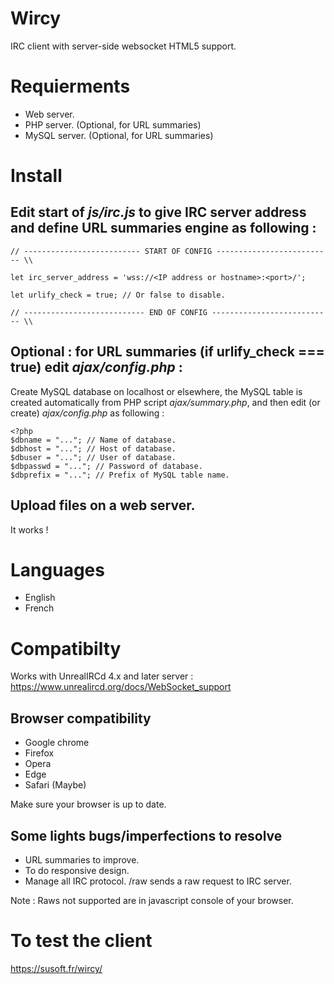 # Wircy
IRC client with server-side websocket HTML5 support.

# Requierments
- Web server.
- PHP server. (Optional, for URL summaries)
- MySQL server. (Optional, for URL summaries)

# Install

## Edit start of *js/irc.js* to give IRC server address and define URL summaries engine as following :

```
// -------------------------- START OF CONFIG -------------------------- \\

let irc_server_address = 'wss://<IP address or hostname>:<port>/';

let urlify_check = true; // Or false to disable.

// --------------------------- END OF CONFIG --------------------------- \\
```

## Optional : for URL summaries (if urlify_check === true) edit *ajax/config.php* :

Create MySQL database on localhost or elsewhere, the MySQL table is created automatically from PHP script *ajax/summary.php*, and then edit (or create) *ajax/config.php* as following :

```
<?php
$dbname = "..."; // Name of database.
$dbhost = "..."; // Host of database.
$dbuser = "..."; // User of database.
$dbpasswd = "..."; // Password of database.
$dbprefix = "..."; // Prefix of MySQL table name.
```

## Upload files on a web server.
It works !

# Languages
- English
- French

# Compatibilty

Works with UnrealIRCd 4.x and later server : https://www.unrealircd.org/docs/WebSocket_support

## Browser compatibility
- Google chrome
- Firefox
- Opera
- Edge
- Safari (Maybe)

Make sure your browser is up to date.

## Some lights bugs/imperfections to resolve
- URL summaries to improve.
- To do responsive design.
- Manage all IRC protocol. /raw sends a raw request to IRC server.

Note : Raws not supported are in javascript console of your browser.

# To test the client
https://susoft.fr/wircy/
